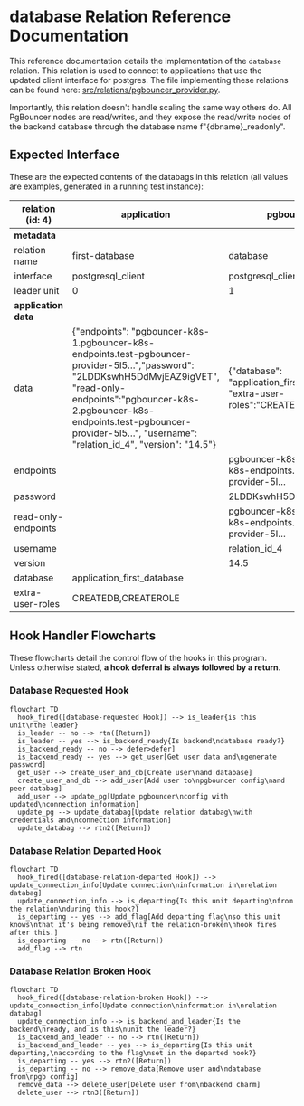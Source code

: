 # database Relation Reference Documentation

This reference documentation details the implementation of the `database` relation. This relation is used to connect to applications that use the updated client interface for postgres. The file implementing these relations can be found here: [src/relations/pgbouncer_provider.py](../../../src/relations/pgbouncer_provider.py).

Importantly, this relation doesn't handle scaling the same way others do. All PgBouncer nodes are read/writes, and they expose the read/write nodes of the backend database through the database name f"{dbname}_readonly".

## Expected Interface

These are the expected contents of the databags in this relation (all values are examples, generated in a running test instance):

| relation (id: 4) | application | pgbouncer-k8s|
|---|---|---|
|**metadata**|
| relation name    | first-database | database|
| interface        | postgresql_client | postgresql_client  |
| leader unit      | 0| 1 |
| **application data**|
| data                |   {"endpoints": "pgbouncer-k8s-1.pgbouncer-k8s-endpoints.test-pgbouncer-provider-5l5…","password": "2LDDKswhH5DdMvjEAZ9igVET", "read-only-endpoints":"pgbouncer-k8s-2.pgbouncer-k8s-endpoints.test-pgbouncer-provider-5l5…", "username": "relation_id_4", "version": "14.5"}  | {"database": "application_first_database", "extra-user-roles":"CREATEDB,CREATEROLE"} |
| endpoints           | | pgbouncer-k8s-1.pgbouncer-k8s-endpoints.test-pgbouncer-provider-5l…  |
| password            | |2LDDKswhH5DdMvjEAZ9igVET |
| read-only-endpoints | | pgbouncer-k8s-2.pgbouncer-k8s-endpoints.test-pgbouncer-provider-5l…  |
| username            | |  relation_id_4|
| version             | | 14.5 |
| database            | application_first_database | |
| extra-user-roles    | CREATEDB,CREATEROLE| |

## Hook Handler Flowcharts

These flowcharts detail the control flow of the hooks in this program. Unless otherwise stated, **a hook deferral is always followed by a return**.

### Database Requested Hook

```mermaid
flowchart TD
  hook_fired([database-requested Hook]) --> is_leader{is this unit\nthe leader}
  is_leader -- no --> rtn([Return])
  is_leader -- yes --> is_backend_ready{Is backend\ndatabase ready?}
  is_backend_ready -- no --> defer>defer]
  is_backend_ready -- yes --> get_user[Get user data and\ngenerate password]
  get_user --> create_user_and_db[Create user\nand database]
  create_user_and_db --> add_user[Add user to\npgbouncer config\nand peer databag]
  add_user --> update_pg[Update pgbouncer\nconfig with updated\nconnection information]
  update_pg --> update_databag[Update relation databag\nwith credentials and\nconnection information]
  update_databag --> rtn2([Return])
```

### Database Relation Departed Hook

```mermaid
flowchart TD
  hook_fired([database-relation-departed Hook]) --> update_connection_info[Update connection\ninformation in\nrelation databag]
  update_connection_info --> is_departing{Is this unit departing\nfrom the relation\nduring this hook?}
  is_departing -- yes --> add_flag[Add departing flag\nso this unit knows\nthat it's being removed\nif the relation-broken\nhook fires after this.]
  is_departing -- no --> rtn([Return])
  add_flag --> rtn
```

### Database Relation Broken Hook

```mermaid
flowchart TD
  hook_fired([database-relation-broken Hook]) --> update_connection_info[Update connection\ninformation in\nrelation databag]
  update_connection_info --> is_backend_and_leader{Is the backend\nready, and is this\nunit the leader?}
  is_backend_and_leader -- no --> rtn([Return])
  is_backend_and_leader -- yes --> is_departing{Is this unit departing,\naccording to the flag\nset in the departed hook?}
  is_departing -- yes --> rtn2([Return])
  is_departing -- no --> remove_data[Remove user and\ndatabase from\npgb config]
  remove_data --> delete_user[Delete user from\nbackend charm]
  delete_user --> rtn3([Return])
```

